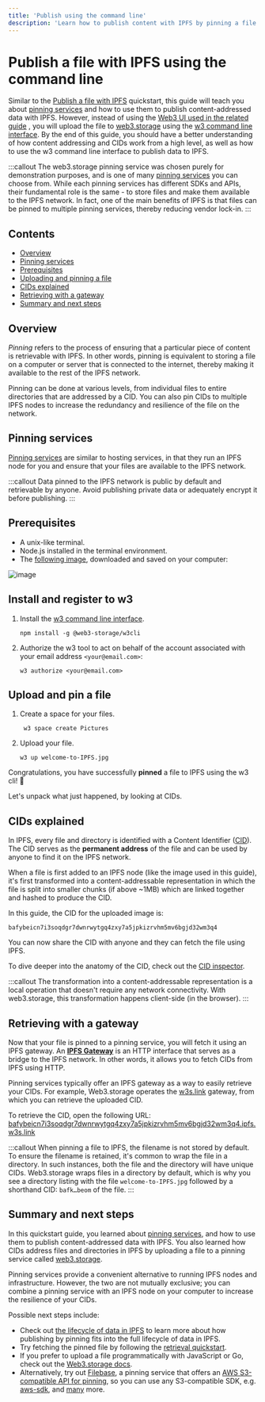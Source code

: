 ```yaml
---
title: 'Publish using the command line'
description: 'Learn how to publish content with IPFS by pinning a file to a pinning service using the command line.'
---
```


# Publish a file with IPFS using the command line

Similar to the [Publish a file with IPFS](./publish.md) quickstart, this guide will teach you about [pinning services](../concepts/persistence.md#pinning-in-context) and how to use them to publish content-addressed data with IPFS. However, instead of using the [Web3 UI used in the related guide](./publish.md#upload-and-pin-a-file) , you will upload the file to [web3.storage](https://web3.storage/) using the [w3 command line interface](https://github.com/web3-storage/w3cli). By the end of this guide, you should have a better understanding of how content addressing and CIDs work from a high level, as well as how to use the w3 command line interface to publish data to IPFS.

:::callout
The web3.storage pinning service was chosen purely for demonstration purposes, and is one of many [pinning services](../concepts/persistence.md#pinning-in-context) you can choose from. While each pinning services has different SDKs and APIs, their fundamental role is the same - to store files and make them available to the IPFS network. In fact, one of the main benefits of IPFS is that files can be pinned to multiple pinning services, thereby reducing vendor lock-in.
:::

## Contents <!-- omit from toc -->

- [Overview](#overview)
- [Pinning services](#pinning-services)
- [Prerequisites](#prerequisites)
- [Uploading and pinning a file](#uploading-and-pinning-a-file)
- [CIDs explained](#cids-explained)
- [Retrieving with a gateway](#retrieving-with-a-gateway)
- [Summary and next steps](#summary-and-next-steps)

## Overview

_Pinning_ refers to the process of ensuring that a particular piece of content is retrievable with IPFS. In other words, pinning is equivalent to storing a file on a computer or server that is connected to the internet, thereby making it available to the rest of the IPFS network.

Pinning can be done at various levels, from individual files to entire directories that are addressed by a CID. You can also pin CIDs to multiple IPFS nodes to increase the redundancy and resilience of the file on the network.

## Pinning services

[Pinning services](../concepts/persistence.md#pinning-services) are similar to hosting services, in that they run an IPFS node for you and ensure that your files are available to the IPFS network.

:::callout
Data pinned to the IPFS network is public by default and retrievable by anyone. Avoid publishing private data or adequately encrypt it before publishing.
:::

## Prerequisites

- A unix-like terminal.
- Node.js installed in the terminal environment.
- The [following image](../quickstart/images/welcome-to-IPFS.jpg), downloaded and saved on your computer:

![image](../quickstart/images/welcome-to-IPFS.jpg)

## Install and register to w3

1. Install the [w3 command line interface](https://github.com/web3-storage/w3cli).

   ```shell
   npm install -g @web3-storage/w3cli

1. Authorize the w3 tool to act on behalf of the account associated with your email address `<your@email.com>`:

   ```shell
   w3 authorize <your@email.com>

## Upload and pin a file

1. Create a space for your files.

   ```shell
    w3 space create Pictures

1. Upload your file.

   ```shell
   w3 up welcome-to-IPFS.jpg
   ```

Congratulations, you have successfully **pinned** a file to IPFS using the w3 cli! 🎉

Let's unpack what just happened, by looking at CIDs.

## CIDs explained

In IPFS, every file and directory is identified with a Content Identifier ([CID](../concepts/content-addressing.md)). The CID serves as the **permanent address** of the file and can be used by anyone to find it on the IPFS network.

When a file is first added to an IPFS node (like the image used in this guide), it's first transformed into a content-addressable representation in which the file is split into smaller chunks (if above ~1MB) which are linked together and hashed to produce the CID.

In this guide, the CID for the uploaded image is:

```plaintext
bafybeicn7i3soqdgr7dwnrwytgq4zxy7a5jpkizrvhm5mv6bgjd32wm3q4
```

You can now share the CID with anyone and they can fetch the file using IPFS.

To dive deeper into the anatomy of the CID, check out the [CID inspector](https://cid.ipfs.tech/#bafybeicn7i3soqdgr7dwnrwytgq4zxy7a5jpkizrvhm5mv6bgjd32wm3q4).

:::callout
The transformation into a content-addressable representation is a local operation that doesn't require any network connectivity. With web3.storage, this transformation happens client-side (in the browser).
:::

## Retrieving with a gateway

Now that your file is pinned to a pinning service, you will fetch it using an IPFS gateway. An [**IPFS Gateway**](../concepts/ipfs-gateway.md) is an HTTP interface that serves as a bridge to the IPFS network. In other words, it allows you to fetch CIDs from IPFS using HTTP.

Pinning services typically offer an IPFS gateway as a way to easily retrieve your CIDs. For example, Web3.storage operates the [w3s.link](https://w3s.link) gateway, from which you can retrieve the uploaded CID.

To retrieve the CID, open the following URL:
[bafybeicn7i3soqdgr7dwnrwytgq4zxy7a5jpkizrvhm5mv6bgjd32wm3q4.ipfs.w3s.link](https://bafybeicn7i3soqdgr7dwnrwytgq4zxy7a5jpkizrvhm5mv6bgjd32wm3q4.ipfs.w3s.link/)

:::callout
When pinning a file to IPFS, the filename is not stored by default. To ensure the filename is retained, it's common to wrap the file in a directory. In such instances, both the file and the directory will have unique CIDs. Web3.storage wraps files in a directory by default, which is why you see a directory listing with the file `welcome-to-IPFS.jpg` followed by a shorthand CID: `bafk…beom` of the file.
:::

## Summary and next steps

In this quickstart guide, you learned about [pinning services](../concepts/persistence.md#pinning-in-context), and how to use them to publish content-addressed data with IPFS. You also learned how CIDs address files and directories in IPFS by uploading a file to a pinning service called [web3.storage](https://web3.storage/).

Pinning services provide a convenient alternative to running IPFS nodes and infrastructure. However, the two are not mutually exclusive; you can combine a pinning service with an IPFS node on your computer to increase the resilience of your CIDs.

Possible next steps include:

- Check out [the lifecycle of data in IPFS](../concepts/lifecycle.md) to learn more about how publishing by pinning fits into the full lifecycle of data in IPFS.
- Try fetching the pinned file by following the [retrieval quickstart](./retrieve.md).
- If you prefer to upload a file programmatically with JavaScript or Go, check out the [Web3.storage docs](https://web3.storage/docs/how-tos/store/).
- Alternatively, try out [Filebase](https://filebase.com/), a pinning service that offers an [AWS S3-compatible API for pinning](https://docs.filebase.com/getting-started/s3-api-getting-started-guide), so you can use any S3-compatible SDK, e.g. [aws-sdk](https://www.npmjs.com/package/aws-sdk), and [many](https://github.com/s3tools/s3cmd) more.
